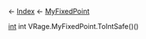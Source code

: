 ← [Index](Api-Index) ← [MyFixedPoint](VRage.MyFixedPoint)

[int](System.Int32) int VRage.MyFixedPoint.ToIntSafe()()